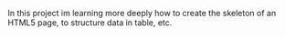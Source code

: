 In this project im learning more deeply how to create the skeleton of an HTML5 page, to structure data in table, etc.
